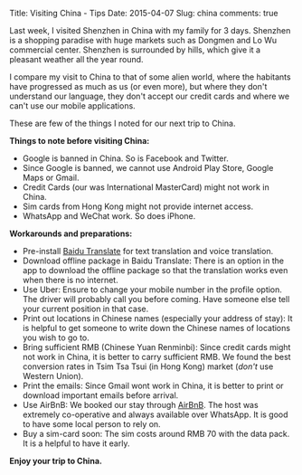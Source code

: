 Title: Visiting China - Tips
Date: 2015-04-07
Slug: china
comments: true

Last week, I visited Shenzhen in China with my
family for 3 days. Shenzhen is a shopping paradise
with huge markets such as Dongmen and Lo Wu
commercial center. Shenzhen is surrounded by
hills, which give it a pleasant weather all the
year round.

I compare my visit to China to that of some alien
world, where the habitants have progressed as
much as us (or even more), but where they don't
understand our language, they don't accept our
credit cards and where we can't use our mobile
applications.

These are few of the things I noted for our next
trip to China.


**Things to note before visiting China:**

- Google is banned in China. So is Facebook and
  Twitter.
- Since Google is banned, we cannot use Android
  Play Store, Google Maps or Gmail.
- Credit Cards (our was International MasterCard)
  might not work in China.
- Sim cards from Hong Kong might not provide
  internet access.
- WhatsApp and WeChat work. So does iPhone.


**Workarounds and preparations:**

- Pre-install [Baidu Translate][baidu] for text
  translation and voice translation.
- Download offline package in Baidu Translate:
  There is an option in the app to download the
  offline package so that the translation works
  even when there is no internet.
- Use Uber: Ensure to change your mobile number in
  the profile option. The driver will probably
  call you before coming. Have someone else tell
  your current position in that case.
- Print out locations in Chinese names (especially
  your address of stay): It is helpful to get
  someone to write down the Chinese names of
  locations you wish to go to.
- Bring sufficient RMB (Chinese Yuan Renminbi):
  Since credit cards might not work in China, it
  is better to carry sufficient RMB. We found the
  best conversion rates in Tsim Tsa Tsui (in Hong
  Kong) market (*don't* use Western Union).
- Print the emails: Since Gmail wont
  work in China, it is better to print or download
  important emails before arrival.
- Use AirBnB: We booked our stay through
  [AirBnB][airbnb]. The host was extremely
  co-operative and always available over WhatsApp.
  It is good to have some local person to rely on.
- Buy a sim-card soon: The sim costs around RMB 70 with
  the data pack. It is a helpful to have it early.

**Enjoy your trip to China.**

[baidu]: https://play.google.com/store/apps/details?id=com.baidu.baidutranslate&hl=en
[airbnb]: https://www.airbnb.co.in/rooms/2910033
